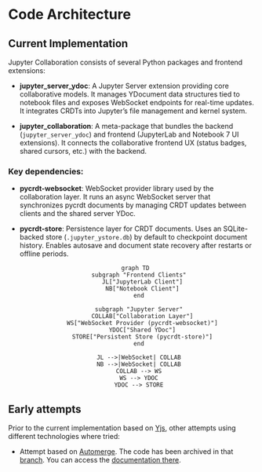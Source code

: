# Code Architecture

## Current Implementation

Jupyter Collaboration consists of several Python packages and frontend extensions:

- **jupyter_server_ydoc**:
  A Jupyter Server extension providing core collaborative models. It manages YDocument data structures tied to notebook files and exposes WebSocket endpoints for real-time updates. It integrates CRDTs into Jupyter’s file management and kernel system.

- **jupyter_collaboration**:
  A meta-package that bundles the backend (`jupyter_server_ydoc`) and frontend (JupyterLab and Notebook 7 UI extensions). It connects the collaborative frontend UX (status badges, shared cursors, etc.) with the backend.

### Key dependencies:

- **pycrdt-websocket**:
  WebSocket provider library used by the collaboration layer. It runs an async WebSocket server that synchronizes pycrdt documents by managing CRDT updates between clients and the shared server YDoc.

- **pycrdt-store**:
  Persistence layer for CRDT documents. Uses an SQLite-backed store (`.jupyter_ystore.db`) by default to checkpoint document history. Enables autosave and document state recovery after restarts or offline periods.

<div align="center">

```{mermaid}
  graph TD
    subgraph "Frontend Clients"
      JL["JupyterLab Client"]
      NB["Notebook Client"]
    end

    subgraph "Jupyter Server"
      COLLAB["Collaboration Layer"]
      WS["WebSocket Provider (pycrdt-websocket)"]
      YDOC["Shared YDoc"]
      STORE["Persistent Store (pycrdt-store)"]
    end

    JL -->|WebSocket| COLLAB
    NB -->|WebSocket| COLLAB
    COLLAB --> WS
    WS --> YDOC
    YDOC --> STORE
```

</div>

## Early attempts

Prior to the current implementation based on [Yjs](https://docs.yjs.dev/), other attempts using
different technologies where tried:

- Attempt based on [Automerge](https://automerge.org/). The code has been archived in that [branch](https://github.com/jupyterlab/jupyter_collaboration/tree/automerge). You can
  access the [documentation there](https://jupyterlab-realtime-collaboration.readthedocs.io/en/automerge/).
